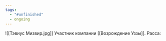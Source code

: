 ```yaml
---
tags:
  - "#unfinished"
  - ongoing
---
```


![[Тэвиус Мизвир.jpg]]
Участник компании [[Возрождение Уззы]]. Расса: 

